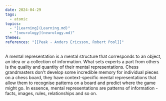 ```yaml
---  
date: 2024-04-29  
tags:  
  - atomic  
topics:  
  - "[Learning](Learning.md)"  
  - "[neurology](neurology.md)"  
themes:   
references: "[[Peak - Anders Ericsson, Robert Pool]]"  
---  
```

A mental representation is a mental structure that corresponds to an object, an idea or a collection of information. What sets experts a part from others is the quality and quantity of their mental representations. Chess grandmasters don't develop some incredible memory for individual pieces on a chess board, they have context-specific mental representations that allow them to recognise patterns on a board and predict where the game might go. In essence, mental representations are patterns of information - facts, images, rules, relationships and so on.